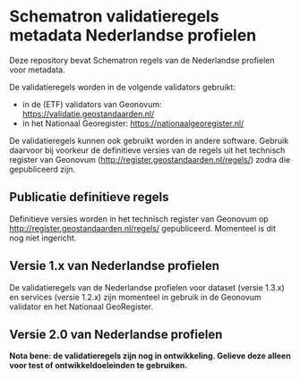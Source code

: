 # Schematron validatieregels metadata Nederlandse profielen
Deze repository bevat Schematron regels van de Nederlandse profielen voor metadata.

De validatieregels worden in de volgende validators gebruikt:
* in de (ETF) validators van Geonovum: https://validatie.geostandaarden.nl/
* in het Nationaal Georegister: https://nationaalgeoregister.nl/

De validatieregels kunnen ook gebruikt worden in andere software. Gebruik daarvoor bij voorkeur de definitieve versies van de regels uit het technisch register van Geonovum (http://register.geostandaarden.nl/regels/) zodra die gepubliceerd zijn.

## Publicatie definitieve regels
Definitieve versies worden in het technisch register van Geonovum op http://register.geostandaarden.nl/regels/ gepubliceerd. Momenteel is dit nog niet ingericht.

## Versie 1.x van Nederlandse profielen
De validatieregels van de Nederlandse profielen voor dataset (versie 1.3.x) en services (versie 1.2.x) zijn momenteel in gebruik in de Geonovum validator en het Nationaal GeoRegister.

## Versie 2.0 van Nederlandse profielen
**Nota bene: de validatieregels zijn nog in ontwikkeling. Gelieve deze alleen voor test of ontwikkeldoeleinden te gebruiken.**
